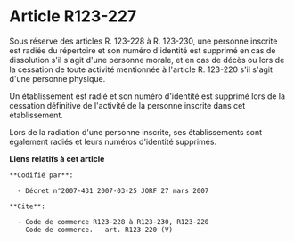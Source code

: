 # Article R123-227

Sous réserve des articles R. 123-228 à R. 123-230, une personne inscrite est radiée du répertoire et son numéro d'identité
est supprimé en cas de dissolution s'il s'agit d'une personne morale, et en cas de décès ou lors de la cessation de toute
activité mentionnée à l'article R. 123-220 s'il s'agit d'une personne physique.

Un établissement est radié et son numéro d'identité est supprimé lors de la cessation définitive de l'activité de la personne
inscrite dans cet établissement.

Lors de la radiation d'une personne inscrite, ses établissements sont également radiés et leurs numéros d'identité supprimés.

**Liens relatifs à cet article**

	**Codifié par**:

	  - Décret n°2007-431 2007-03-25 JORF 27 mars 2007

	**Cite**:

	  - Code de commerce R123-228 à R123-230, R123-220
	  - Code de commerce. - art. R123-220 (V)
